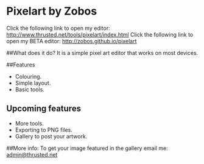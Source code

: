 # Pixelart by Zobos

Click the following link to open my editor: http://www.thrusted.net/tools/pixelart/index.html
Click the following link to open my BETA editor: http://zobos.github.io/pixelart

##What does it do?
It is a simple pixel art editor that works on most devices.

##Features
* Colouring.
* Simple layout.
* Basic tools.

## Upcoming features
* More tools.
* Exporting to PNG files.
* Gallery to post your artwork.

##More info:
To get your image featured in the gallery email me:
admin@thrusted.net

